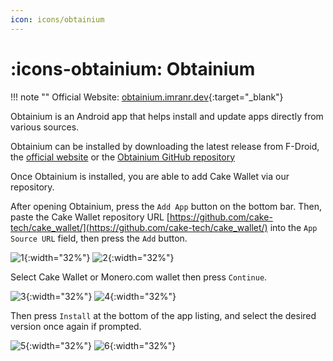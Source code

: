 ```yaml
---
icon: icons/obtainium
---
```


# :icons-obtainium: Obtainium

!!! note ""
    Official Website: [obtainium.imranr.dev](https://obtainium.imranr.dev/){:target="_blank"}

Obtainium is an Android app that helps install and update apps directly from various sources.

Obtainium can be installed by downloading the latest release from F-Droid, the [official website](https://obtainium.imranr.dev/) or the [Obtainium GitHub repository](https://github.com/ImranR98/Obtainium)

Once Obtainium is installed, you are able to add Cake Wallet via our repository.

After opening Obtainium, press the `Add App` button on the bottom bar. Then, paste the Cake Wallet repository URL [https://github.com/cake-tech/cake_wallet/](https://github.com/cake-tech/cake_wallet/) into the `App Source URL` field, then press the `Add` button.

![1](obtainium/obtainium-1.png){:width="32%"}
![2](obtainium/obtainium-2.png){:width="32%"}

Select Cake Wallet or Monero.com wallet then press `Continue`.

![3](obtainium/obtainium-3.png){:width="32%"}
![4](obtainium/obtainium-4.png){:width="32%"}

Then press `Install` at the bottom of the app listing, and select the desired version once again if prompted.

![5](obtainium/obtainium-5.png){:width="32%"}
![6](obtainium/obtainium-6.png){:width="32%"}
